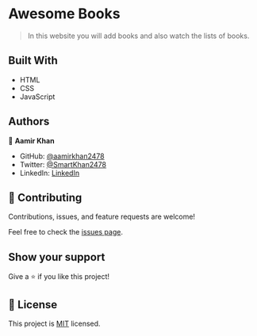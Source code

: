 
# Awesome Books

> In this website you will add books and also watch the lists of books.

## Built With

- HTML
- CSS
- JavaScript

## Authors

👤 **Aamir Khan**

- GitHub: [@aamirkhan2478](https://github.com/aamirkhan2478)
- Twitter: [@SmartKhan2478](https://twitter.com/SmartKhan2478)
- LinkedIn: [LinkedIn](https://www.linkedin.com/in/aamir-khan-302a44237/)


## 🤝 Contributing

Contributions, issues, and feature requests are welcome!

Feel free to check the [issues page](https://github.com/aamirkhan2478/awesome_book_js/issues).

## Show your support

Give a ⭐️ if you like this project!


## 📝 License

This project is [MIT](./LICENSE) licensed.

